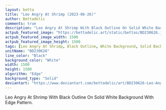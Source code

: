 ```yaml
---
layout: betta
title: "Leo Angry At Shrimp (2023-06-26)"
author: Bettadelic
comments: true
description: "Leo Angry At Shrimp With Black Outline On Solid White Background With Edge Pattern."
actpub_featured_image: "https://bettadelic.art/static/bettas/BD230626.jpg"
actpub_featured_image_width: 1500
actpub_featured_image_height: 1500
tags: [Leo Angry At Shrimp, Black Outline, White Background, Solid Background Pattern, Edge Pattern, June 2023]
unitName: "BD230626"
line_color: "Black"
background_color: "White"
width: 1500
height: 1500
algorithm: "Edge"
background_type: "Solid"
deviantart: "https://www.deviantart.com/bettadelic/art/BD230626-Leo-Angry-At-Shrimp-2023-06-26-969024718"
---
```


Leo Angry At Shrimp With Black Outline On Solid White Background With Edge Pattern.
